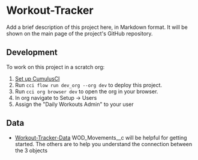 # Workout-Tracker

Add a brief description of this project here, in Markdown format.
It will be shown on the main page of the project's GitHub repository.
## Development

To work on this project in a scratch org:

1. [Set up CumulusCI](https://cumulusci.readthedocs.io/en/latest/tutorial.html)
2. Run `cci flow run dev_org --org dev` to deploy this project.
3. Run `cci org browser dev` to open the org in your browser.
4. In org navigate to Setup -> Users
6. Assign the "Daily Workouts Admin" to your user
## Data
- [Workout-Tracker-Data](https://docs.google.com/spreadsheets/d/1ePuqrHugGRvyZ53cMI_m-ZuA7uBJ6v3TXIN0TCjUpMw/edit?usp=sharing) WOD_Movements__c will be helpful for getting started. The others are to help you understand the connection between the 3 objects